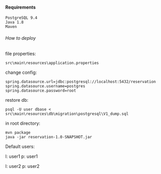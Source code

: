 
#### Requirements

    PostgreSQL 9.4
    Java 1.8
    Maven

###### How to deploy
file properties:

    src\main\resources\application.properties
change config:

    spring.datasource.url=jdbc:postgresql://localhost:5432/reservation
    spring.datasource.username=postgres
    spring.datasource.password=root

restore db:
```
psql -U user dbase < src\main\resources\db\migration\postgresql\V1_dump.sql
```
in root directory:
```
mvn package
java -jar reservation-1.0-SNAPSHOT.jar
```

Default users:

l: user1
p: user1

l: user2
p: user2
